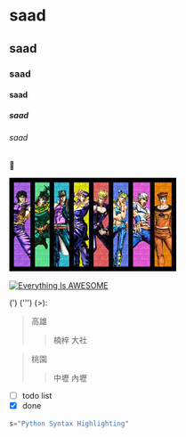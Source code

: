 # saad
## saad
### saad
#### saad
##### saad
###### saad

:slightly_smiling_face:

![JOJO](jojo.jpg "JOJO")

[![Everything Is AWESOME](https://img.youtube.com/vi/StTqXEQ2l-Y/0.jpg)](https://www.youtube.com/watch?v=StTqXEQ2l-Y "Everything Is AWESOME")

(')
(''')
(>):
>高雄
>>楠梓
>>大社

>桃園
>>中壢
>>內壢

- [ ] todo list
- [x] done

```python
s="Python Syntax Highlighting"


